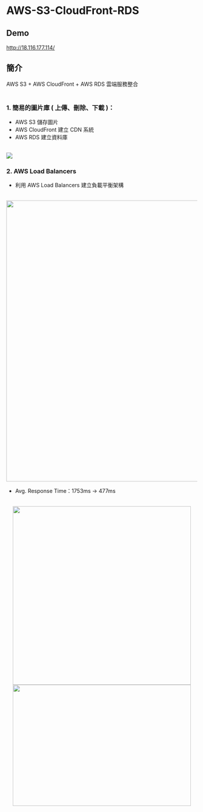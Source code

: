 # AWS-S3-CloudFront-RDS
## Demo
http://18.116.177.114/
## 簡介
AWS S3 + AWS CloudFront + AWS RDS 雲端服務整合 <br><br>
### 1. 簡易的圖片庫 ( 上傳、刪除、下載 )：
  - AWS S3 儲存圖片
  - AWS CloudFront 建立 CDN 系統
  - AWS RDS 建立資料庫 <br><br>

![](https://github.com/ttiverson3/AWS-S3-CloudFront-RDS/blob/master/imgs/flowchart.png)

### 2. AWS Load Balancers
  - 利用 AWS Load Balancers 建立負載平衡架構 <br><br>
  <img src="https://github.com/ttiverson3/AWS-S3-CloudFront-RDS/blob/master/imgs/AWS-loader-balancers.png" width="740"/>
  
  - Avg. Response Time：1753ms -> 477ms <br><br>
  <div align="center">
    <img src="https://github.com/ttiverson3/AWS-S3-CloudFront-RDS/blob/master/imgs/test.png" width="470"/>
    <img src="https://github.com/ttiverson3/AWS-S3-CloudFront-RDS/blob/master/imgs/test-load-balance.png" width="470" height="318.406"/>
  </div>
